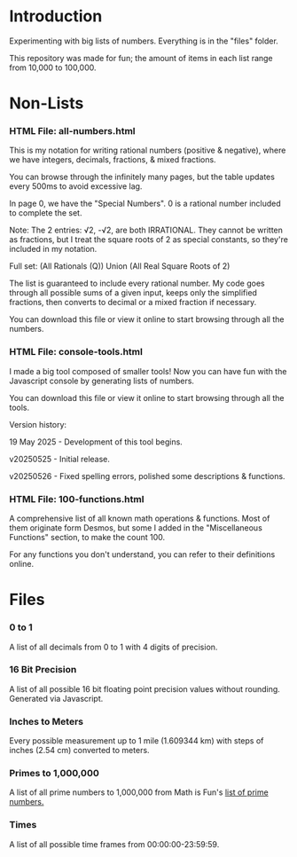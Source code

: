# Introduction
Experimenting with big lists of numbers. Everything is in the "files" folder.

This repository was made for fun; the amount of items in each list range from 10,000 to 100,000.

# Non-Lists

### HTML File: all-numbers.html

This is my notation for writing rational numbers (positive & negative), where we have integers, decimals, fractions, & mixed fractions.

You can browse through the infinitely many pages, but the table updates every 500ms to avoid excessive lag.

In page 0, we have the "Special Numbers". 0 is a rational number included to complete the set.

Note: The 2 entries: √2, -√2, are both IRRATIONAL. They cannot be written as fractions, but I treat the square roots of 2 as special constants, so they're included in my notation.

Full set: (All Rationals (Q)) Union (All Real Square Roots of 2)

The list is guaranteed to include every rational number. My code goes through all possible sums of a given input, keeps only the simplified fractions, then converts to decimal or a mixed fraction if necessary.

You can download this file or view it online to start browsing through all the numbers.

### HTML File: console-tools.html

I made a big tool composed of smaller tools! Now you can have fun with the Javascript console by generating lists of numbers.

You can download this file or view it online to start browsing through all the tools.

Version history:

19 May 2025 - Development of this tool begins.

v20250525 - Initial release.

v20250526 - Fixed spelling errors, polished some descriptions & functions.

### HTML File: 100-functions.html

A comprehensive list of all known math operations & functions. Most of them originate form Desmos, but some I added in the "Miscellaneous Functions" section, to make the count 100.

For any functions you don't understand, you can refer to their definitions online.

# Files

### 0 to 1
A list of all decimals from 0 to 1 with 4 digits of precision.

### 16 Bit Precision
A list of all possible 16 bit floating point precision values without rounding. Generated via Javascript.

### Inches to Meters
Every possible measurement up to 1 mile (1.609344 km) with steps of inches (2.54 cm) converted to meters.

### Primes to 1,000,000
A list of all prime numbers to 1,000,000 from Math is Fun's [list of prime numbers.](https://www.mathsisfun.com/numbers/prime-number-lists.html)

### Times
A list of all possible time frames from 00:00:00-23:59:59.
